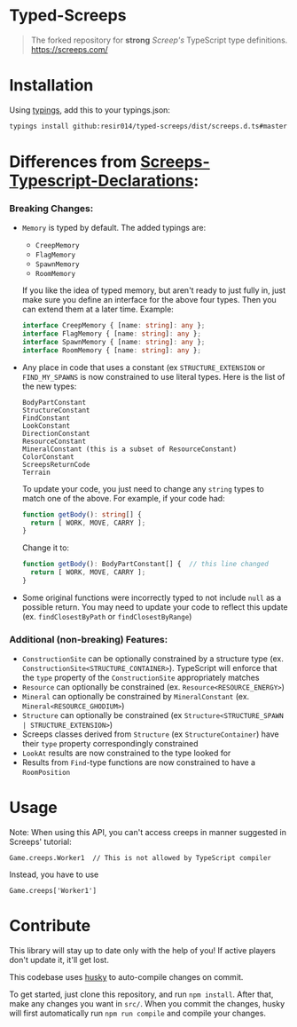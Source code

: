 # Typed-Screeps

> The forked repository for **strong** *Screep's* TypeScript type definitions. https://screeps.com/

# Installation

Using [typings](https://github.com/typings/typings), add this to your typings.json:
```bash
typings install github:resir014/typed-screeps/dist/screeps.d.ts#master -SG
```

# Differences from **[Screeps-Typescript-Declarations](https://github.com/screepers/Screeps-Typescript-Declarations)**:
### Breaking Changes:
- `Memory` is typed by default.  The added typings are:
  - `CreepMemory`
  - `FlagMemory`
  - `SpawnMemory`
  - `RoomMemory`

  If you like the idea of typed memory, but aren't ready to just fully in, just make sure you define an interface for the above four types.  Then you can extend them at a later time.  Example:
  ```TypeScript
  interface CreepMemory { [name: string]: any };
  interface FlagMemory { [name: string]: any };
  interface SpawnMemory { [name: string]: any };
  interface RoomMemory { [name: string]: any };
  ```
  
- Any place in code that uses a constant (ex `STRUCTURE_EXTENSION` or `FIND_MY_SPAWNS` is now constrained to use literal types.  Here is the list of the new types:
  ```
  BodyPartConstant
  StructureConstant
  FindConstant
  LookConstant
  DirectionConstant
  ResourceConstant
  MineralConstant (this is a subset of ResourceConstant)
  ColorConstant
  ScreepsReturnCode
  Terrain
  ```
    
  To update your code, you just need to change any `string` types to match one of the above.  For example, if your code had:
  ```TypeScript
  function getBody(): string[] {
    return [ WORK, MOVE, CARRY ];
  }
  ```
  Change it to:
  ```TypeScript
  function getBody(): BodyPartConstant[] {  // this line changed
    return [ WORK, MOVE, CARRY ];
  }
  ```
- Some original functions were incorrectly typed to not include `null` as a possible return.  You may need to update your code to reflect this update (ex. `findClosestByPath` or `findClosestByRange`)

### Additional (non-breaking) Features:
- `ConstructionSite` can be optionally constrained by a structure type (ex. `ConstructionSite<STRUCTURE_CONTAINER>`). TypeScript will enforce that the `type` property of the `ConstructionSite` appropriately matches
- `Resource` can optionally be constrained (ex. `Resource<RESOURCE_ENERGY>`)
- `Mineral` can optionally be constrained by `MineralConstant` (ex. `Mineral<RESOURCE_GHODIUM>`)
- `Structure` can optionally be constrained (ex `Structure<STRUCTURE_SPAWN | STRUCTURE_EXTENSION>`)
- Screeps classes derived from `Structure` (ex `StructureContainer`) have their `type` property correspondingly constrained
- `LookAt` results are now constrained to the type looked for
- Results from `Find`-type functions are now constrained to have a `RoomPosition`

  


# Usage

Note: When using this API, you can't access creeps in manner suggested in Screeps' tutorial:

```
Game.creeps.Worker1  // This is not allowed by TypeScript compiler
```

Instead, you have to use

```
Game.creeps['Worker1']
```

# Contribute

This library will stay up to date only with the help of you! If active players don't update it, it'll get lost.

This codebase uses [husky](https://github.com/typicode/husky) to auto-compile changes on commit.

To get started, just clone this repository, and run `npm install`.  After that, make any changes you want in `src/`.  When you commit the changes, husky will first automatically run `npm run compile` and compile your changes.

